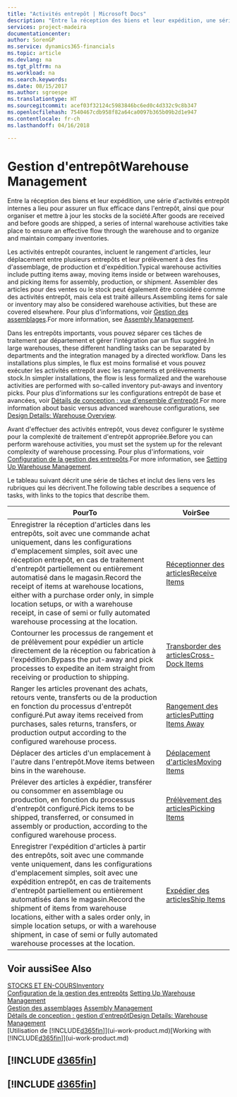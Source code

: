 ```yaml
---
title: "Activités entrepôt | Microsoft Docs"
description: "Entre la réception des biens et leur expédition, une série d'activités entrepôt internes a lieu pour assurer un flux efficace dans l'entrepôt, ainsi que pour organiser et mettre à jour les stocks de la société."
services: project-madeira
documentationcenter: 
author: SorenGP
ms.service: dynamics365-financials
ms.topic: article
ms.devlang: na
ms.tgt_pltfrm: na
ms.workload: na
ms.search.keywords: 
ms.date: 08/15/2017
ms.author: sgroespe
ms.translationtype: HT
ms.sourcegitcommit: acef03f32124c5983846bc6ed0c4d332c9c8b347
ms.openlocfilehash: 7540467cdb958f82a64ca0097b365b09b2d1e947
ms.contentlocale: fr-ch
ms.lasthandoff: 04/16/2018

---
```

# <a name="warehouse-management"></a><span data-ttu-id="8dc86-103">Gestion d'entrepôt</span><span class="sxs-lookup"><span data-stu-id="8dc86-103">Warehouse Management</span></span>
<span data-ttu-id="8dc86-104">Entre la réception des biens et leur expédition, une série d'activités entrepôt internes a lieu pour assurer un flux efficace dans l'entrepôt, ainsi que pour organiser et mettre à jour les stocks de la société.</span><span class="sxs-lookup"><span data-stu-id="8dc86-104">After goods are received and before goods are shipped, a series of internal warehouse activities take place to ensure an effective flow through the warehouse and to organize and maintain company inventories.</span></span>

<span data-ttu-id="8dc86-105">Les activités entrepôt courantes, incluent le rangement d'articles, leur déplacement entre plusieurs entrepôts et leur prélèvement à des fins d'assemblage, de production et d'expédition.</span><span class="sxs-lookup"><span data-stu-id="8dc86-105">Typical warehouse activities include putting items away, moving items inside or between warehouses, and picking items for assembly, production, or shipment.</span></span> <span data-ttu-id="8dc86-106">Assembler des articles pour des ventes ou le stock peut également être considéré comme des activités entrepôt, mais cela est traité ailleurs.</span><span class="sxs-lookup"><span data-stu-id="8dc86-106">Assembling items for sale or inventory may also be considered warehouse activities, but these are covered elsewhere.</span></span> <span data-ttu-id="8dc86-107">Pour plus d'informations, voir [Gestion des assemblages](assembly-assemble-items.md).</span><span class="sxs-lookup"><span data-stu-id="8dc86-107">For more information, see [Assembly Management](assembly-assemble-items.md).</span></span>  

<span data-ttu-id="8dc86-108">Dans les entrepôts importants, vous pouvez séparer ces tâches de traitement par département et gérer l'intégration par un flux suggéré.</span><span class="sxs-lookup"><span data-stu-id="8dc86-108">In large warehouses, these different handling tasks can be separated by departments and the integration managed by a directed workflow.</span></span> <span data-ttu-id="8dc86-109">Dans les installations plus simples, le flux est moins formalisé et vous pouvez exécuter les activités entrepôt avec les rangements et prélèvements stock.</span><span class="sxs-lookup"><span data-stu-id="8dc86-109">In simpler installations, the flow is less formalized and the warehouse activities are performed with so-called inventory put-aways and inventory picks.</span></span> <span data-ttu-id="8dc86-110">Pour plus d'informations sur les configurations entrepôt de base et avancées, voir [Détails de conception : vue d'ensemble d'entrepôt](design-details-warehouse-overview.md).</span><span class="sxs-lookup"><span data-stu-id="8dc86-110">For more information about basic versus advanced warehouse configurations, see [Design Details: Warehouse Overview](design-details-warehouse-overview.md).</span></span>

<span data-ttu-id="8dc86-111">Avant d'effectuer des activités entrepôt, vous devez configurer le système pour la complexité de traitement d'entrepôt appropriée.</span><span class="sxs-lookup"><span data-stu-id="8dc86-111">Before you can perform warehouse activities, you must set the system up for the relevant complexity of warehouse processing.</span></span> <span data-ttu-id="8dc86-112">Pour plus d'informations, voir [Configuration de la gestion des entrepôts](warehouse-setup-warehouse.md).</span><span class="sxs-lookup"><span data-stu-id="8dc86-112">For more information, see [Setting Up Warehouse Management](warehouse-setup-warehouse.md).</span></span>

 <span data-ttu-id="8dc86-113">Le tableau suivant décrit une série de tâches et inclut des liens vers les rubriques qui les décrivent.</span><span class="sxs-lookup"><span data-stu-id="8dc86-113">The following table describes a sequence of tasks, with links to the topics that describe them.</span></span>   

|<span data-ttu-id="8dc86-114">**Pour**</span><span class="sxs-lookup"><span data-stu-id="8dc86-114">**To**</span></span>|<span data-ttu-id="8dc86-115">**Voir**</span><span class="sxs-lookup"><span data-stu-id="8dc86-115">**See**</span></span>|  
|------------|-------------|  
|<span data-ttu-id="8dc86-116">Enregistrer la réception d'articles dans les entrepôts, soit avec une commande achat uniquement, dans les configurations d'emplacement simples, soit avec une réception entrepôt, en cas de traitement d'entrepôt partiellement ou entièrement automatisé dans le magasin.</span><span class="sxs-lookup"><span data-stu-id="8dc86-116">Record the receipt of items at warehouse locations, either with a purchase order only, in simple location setups, or with a warehouse receipt, in case of semi or fully automated warehouse processing at the location.</span></span>|[<span data-ttu-id="8dc86-117">Réceptionner des articles</span><span class="sxs-lookup"><span data-stu-id="8dc86-117">Receive Items</span></span>](warehouse-how-receive-items.md)|
|<span data-ttu-id="8dc86-118">Contourner les processus de rangement et de prélèvement pour expédier un article directement de la réception ou fabrication à l'expédition.</span><span class="sxs-lookup"><span data-stu-id="8dc86-118">Bypass the put-away and pick processes to expedite an item straight from receiving or production to shipping.</span></span>|[<span data-ttu-id="8dc86-119">Transborder des articles</span><span class="sxs-lookup"><span data-stu-id="8dc86-119">Cross-Dock Items</span></span>](warehouse-how-to-cross-dock-items.md)|    
|<span data-ttu-id="8dc86-120">Ranger les articles provenant des achats, retours vente, transferts ou de la production en fonction du processus d'entrepôt configuré.</span><span class="sxs-lookup"><span data-stu-id="8dc86-120">Put away items received from purchases, sales returns, transfers, or production output according to the configured warehouse process.</span></span>|[<span data-ttu-id="8dc86-121">Rangement des articles</span><span class="sxs-lookup"><span data-stu-id="8dc86-121">Putting Items Away</span></span>](warehouse-put-away-items.md)|
|<span data-ttu-id="8dc86-122">Déplacer des articles d'un emplacement à l'autre dans l'entrepôt.</span><span class="sxs-lookup"><span data-stu-id="8dc86-122">Move items between bins in the warehouse.</span></span>|[<span data-ttu-id="8dc86-123">Déplacement d'articles</span><span class="sxs-lookup"><span data-stu-id="8dc86-123">Moving Items</span></span>](warehouse-move-items.md)|
|<span data-ttu-id="8dc86-124">Prélever des articles à expédier, transférer ou consommer en assemblage ou production, en fonction du processus d'entrepôt configuré.</span><span class="sxs-lookup"><span data-stu-id="8dc86-124">Pick items to be shipped, transferred, or consumed in assembly or production, according to the configured warehouse process.</span></span>|[<span data-ttu-id="8dc86-125">Prélèvement des articles</span><span class="sxs-lookup"><span data-stu-id="8dc86-125">Picking Items</span></span>](warehouse-pick-items.md)|
|<span data-ttu-id="8dc86-126">Enregistrer l'expédition d'articles à partir des entrepôts, soit avec une commande vente uniquement, dans les configurations d'emplacement simples, soit avec une expédition entrepôt, en cas de traitements d'entrepôt partiellement ou entièrement automatisés dans le magasin.</span><span class="sxs-lookup"><span data-stu-id="8dc86-126">Record the shipment of items from warehouse locations, either with a sales order only, in simple location setups, or with a warehouse shipment, in case of semi or fully automated warehouse processes at the location.</span></span>|[<span data-ttu-id="8dc86-127">Expédier des articles</span><span class="sxs-lookup"><span data-stu-id="8dc86-127">Ship Items</span></span>](warehouse-how-ship-items.md)|  

## <a name="see-also"></a><span data-ttu-id="8dc86-128">Voir aussi</span><span class="sxs-lookup"><span data-stu-id="8dc86-128">See Also</span></span>  
[<span data-ttu-id="8dc86-129">STOCKS ET EN-COURS</span><span class="sxs-lookup"><span data-stu-id="8dc86-129">Inventory</span></span>](inventory-manage-inventory.md)  
<span data-ttu-id="8dc86-130">[Configuration de la gestion des entrepôts](warehouse-setup-warehouse.md)   </span><span class="sxs-lookup"><span data-stu-id="8dc86-130">[Setting Up Warehouse Management](warehouse-setup-warehouse.md)   </span></span>  
<span data-ttu-id="8dc86-131">[Gestion des assemblages](assembly-assemble-items.md)  </span><span class="sxs-lookup"><span data-stu-id="8dc86-131">[Assembly Management](assembly-assemble-items.md)  </span></span>  
[<span data-ttu-id="8dc86-132">Détails de conception : gestion d'entrepôt</span><span class="sxs-lookup"><span data-stu-id="8dc86-132">Design Details: Warehouse Management</span></span>](design-details-warehouse-management.md)  
<span data-ttu-id="8dc86-133">[Utilisation de [!INCLUDE[d365fin](includes/d365fin_md.md)]](ui-work-product.md)</span><span class="sxs-lookup"><span data-stu-id="8dc86-133">[Working with [!INCLUDE[d365fin](includes/d365fin_md.md)]](ui-work-product.md)</span></span>  

## [!INCLUDE [d365fin](includes/free_trial_md.md)]  
## [!INCLUDE [d365fin](includes/training_link_md.md)]


